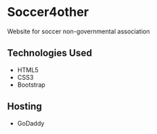 # Soccer4other
Website for soccer non-governmental association

## Technologies Used
* HTML5
* CSS3
* Bootstrap

## Hosting
* GoDaddy

